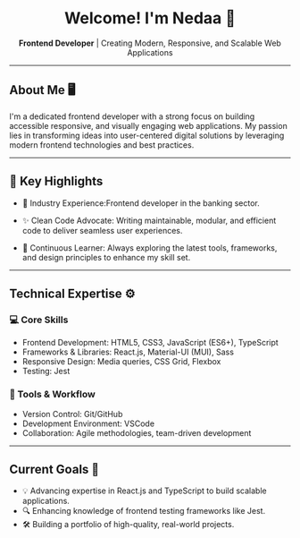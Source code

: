 <div align="center"> <h1>Welcome! I'm Nedaa 👋</h1> <p><strong>Frontend Developer</strong> | Creating Modern, Responsive, and Scalable Web Applications</p> </div>

---

## About Me 🖥️

I'm a dedicated frontend developer with a strong focus on building accessible
responsive, and visually engaging web applications. My passion lies in transforming ideas into user-centered digital solutions by leveraging modern frontend technologies and best practices.

---

## 🌟 Key Highlights

* 🏦 Industry Experience:Frontend developer in the banking sector.

* ✨ Clean Code Advocate: Writing maintainable, modular, and efficient code to deliver seamless user experiences.

* 📖 Continuous Learner: Always exploring the latest tools, frameworks, and design principles to enhance my skill set.

---
## Technical Expertise ⚙️

### 💻 Core Skills

* Frontend Development: HTML5, CSS3, JavaScript (ES6+), TypeScript
* Frameworks & Libraries: React.js, Material-UI (MUI), Sass
* Responsive Design: Media queries, CSS Grid, Flexbox
* Testing: Jest

### 🔧 Tools & Workflow

* Version Control: Git/GitHub
* Development Environment: VSCode
* Collaboration: Agile methodologies, team-driven development

---

## Current Goals 🎯

* 💡 Advancing expertise in React.js and TypeScript to build scalable applications.
* 🔍 Enhancing knowledge of frontend testing frameworks like Jest.
* 🛠️ Building a portfolio of high-quality, real-world projects.
